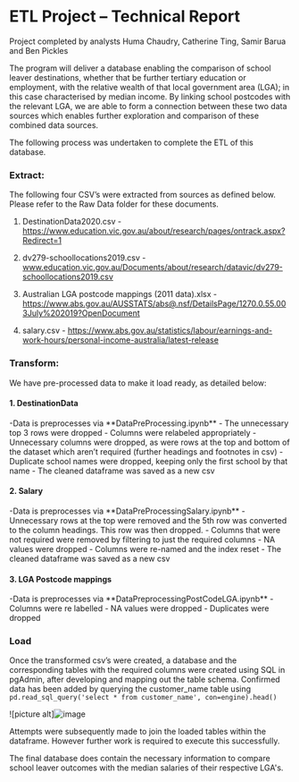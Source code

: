 # ETL Project – Technical Report #
Project completed by analysts Huma Chaudry, Catherine Ting, Samir Barua and Ben Pickles

The program will deliver a database enabling the comparison of school leaver destinations, whether that be further tertiary education or employment, with the relative wealth of that local government area (LGA); in this case characterised by median income. By linking school postcodes with the relevant LGA, we are able to form a connection between these two data sources which enables further exploration and comparison of these combined data sources.

The following process was undertaken to complete the ETL of this database. 


<h3>Extract:</h3>

The following four CSV’s were extracted from sources as defined below. Please refer to the Raw Data folder for these documents. 
1.	DestinationData2020.csv - https://www.education.vic.gov.au/about/research/pages/ontrack.aspx?Redirect=1

2.	dv279-schoollocations2019.csv - www.education.vic.gov.au/Documents/about/research/datavic/dv279-schoollocations2019.csv
3.	Australian LGA postcode mappings (2011 data).xlsx - https://www.abs.gov.au/AUSSTATS/abs@.nsf/DetailsPage/1270.0.55.003July%202019?OpenDocument
4.	salary.csv - https://www.abs.gov.au/statistics/labour/earnings-and-work-hours/personal-income-australia/latest-release

<h3>Transform:</h3>
We have pre-processed data to make it load ready, as detailed below:

<h4>1.	DestinationData</h4>
-Data is preprocesses via **DataPreProcessing.ipynb**
  -	The unnecessary top 3 rows were dropped
  -	Columns were relabeled appropriately
  -	Unnecessary columns were dropped, as were rows at the top and bottom of the dataset which aren’t required (further headings and footnotes in csv)
  -	Duplicate school names were dropped, keeping only the first school by that name
  -	The cleaned dataframe was saved as a new csv

<h4>2.	Salary</h4>
-Data is preprocesses via **DataPreProcessingSalary.ipynb**
   -	Unnecessary rows at the top were removed and the 5th row was converted to the column headings. This row was then dropped. 
   -	Columns that were not required were removed by filtering to just the required columns
   -	NA values were dropped
   -	Columns were re-named and the index reset
   -	The cleaned dataframe was saved as a new csv

<h4>3.	LGA Postcode mappings</h4>
-Data is preprocesses via **DataPreprocessingPostCodeLGA.ipynb**
   -	Columns were re labelled
   -	NA values were dropped
   -	Duplicates were dropped

<h3>Load</h3>
  
Once the transformed csv’s were created, a database and the corresponding tables with the required columns were created using SQL in pgAdmin, after developing and mapping out the table schema. Confirmed data has been added by querying the customer_name table using `pd.read_sql_query('select * from customer_name', con=engine).head()`

![picture alt]![image](https://user-images.githubusercontent.com/23230497/139362931-5f2d73df-3e30-4d26-805a-740607174b21.png)

Attempts were subsequently made to join the loaded tables within the dataframe. However further work is required to execute this successfully. 

The final database does contain the necessary information to compare school leaver outcomes with the median salaries of their respective LGA's. 
